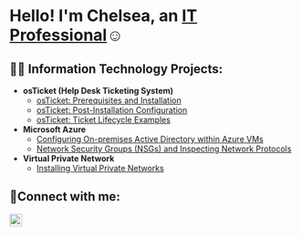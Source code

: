 <h1> Hello! I'm Chelsea, an <a href="https://linkedin.com/in/chelseareeves1058">IT Professional</a>☺</h1>
 <h2>👨‍💻 Information Technology Projects:</h2>

- <b>osTicket (Help Desk Ticketing System)</b>
  - [osTicket: Prerequisites and Installation](https://github.com/ChelseaReeves/osticket-prereqs)
  - [osTicket: Post-Installation Configuration](https://github.com/ChelseaReeves/post-install-config)
  - [osTicket: Ticket Lifecycle Examples](https://github.com/ChelseaReeves/ticket-lifecycle)
- <b>Microsoft Azure</b>
  - [Configuring On-premises Active Directory within Azure VMs](https://github.com/ChelseaReeves/configure-ad)
  - [Network Security Groups (NSGs) and Inspecting Network Protocols](https://github.com/ChelseaReeves/azure-network-protocols)
- <b>Virtual Private Network</b>
  - [Installing Virtual Private Networks](https://github.com/ChelseaReeves/Installing-VPNs)

 
<h2>🤳Connect with me:</h2>

[<img align="left" alt="Chelsea | LinkedIn" width="22px" src="https://cdn.jsdelivr.net/npm/simple-icons@v3/icons/linkedin.svg" />][linkedin]


[linkedin]: https://linkedin.com/in/ChelseaReeves1058


